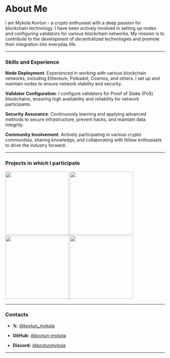 # About Me

I am Mykola Kovtun - a crypto enthusiast with a deep passion for blockchain technology. I have been actively involved in setting up nodes and configuring validators for various blockchain networks. My mission is to contribute to the development of decentralized technologies and promote their integration into everyday life.

---

### Skills and Experience

**Node Deployment**: Experienced in working with various blockchain networks, including Ethereum, Polkadot, Cosmos, and others. I set up and maintain nodes to ensure network stability and security.

**Validator Configuration**: I configure validators for Proof of Stake (PoS) blockchains, ensuring high availability and reliability for network participants.

**Security Assurance**: Continuously learning and applying advanced methods to secure infrastructure, prevent hacks, and maintain data integrity.

**Community Involvement**: Actively participating in various crypto communities, sharing knowledge, and collaborating with fellow enthusiasts to drive the industry forward.

---

### Projects in which I participate

<p float="center">
  <a href="https://kovtunmykola.notion.site/Lava-Network-3b8014561aa848cd8f0b4aecca3b0b28">
    <img src="https://pbs.twimg.com/profile_images/1628433459977850882/l4oqDz8R_400x400.jpg" width="200" />
  </a>
  
  <a href="https://kovtunmykola.notion.site/CrossFi-Network-303f7f00a3584a3fa4afefbeda0a8472">
    <img src="https://pbs.twimg.com/profile_images/1719733805483790336/9rtdiMS-_400x400.jpg" width="200" /> 
  </a>
  
  <a href="https://kovtunmykola.notion.site/0g-Network-b7293944e26442bfbc7fab085a262229">
    <img src="https://pbs.twimg.com/profile_images/1762204546913468416/KBZhJfhC_400x400.jpg" width="200" />
  </a>
  
  <a href="https://kovtunmykola.notion.site/Allora-Network-eb642df57e29491094c45b2ce1193db1">
    <img src="https://pbs.twimg.com/profile_images/1793726657783812096/sDRnXVCd_400x400.jpg" width="200" />
  </a>
</p>

---

### Contacts

- **𝕏:** [@kovtun_mykola](https://x.com/kovtun_mykola)

- **GitHub:** [@kovtun-mykola](https://github.com/kovtun-mykola)

- **Discord:** [@kovtunmykola](https://discord.com/users/960325432929046539)

---
